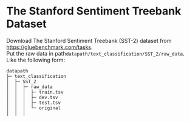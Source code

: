 # The Stanford Sentiment Treebank Dataset
Download The Stanford Sentiment Treebank (SST-2) dataset from https://gluebenchmark.com/tasks.    
Put the raw data in path`datapath/text_classification/SST_2/raw_data`.   
Like the following form:
```angular2html
datapath
├─ text_classification
│  ├─ SST_2
│  │  ├─ raw_data
│  │  │  ├─ train.tsv
│  │  │  ├─ dev.tsv
│  │  │  ├─ test.tsv
│  │  │  └─ original
│  │  │  
```
